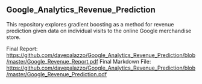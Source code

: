 ## Google_Analytics_Revenue_Prediction
This repository explores gradient boosting as a method for revenue prediction given data on individual visits to the online Google merchandise store. 

Final Report: https://github.com/davepalazzo/Google_Analytics_Revenue_Prediction/blob/master/Google_Revenue_Report.pdf
Final Markdown File: https://github.com/davepalazzo/Google_Analytics_Revenue_Prediction/blob/master/Google_Revenue_Prediction.pdf  
